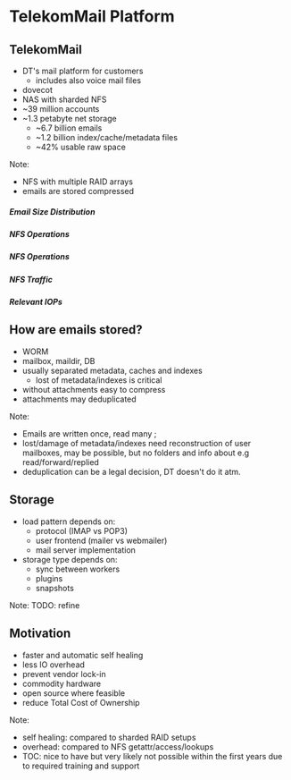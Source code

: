 <!-- .slide: data-state="section-break" id="section-break-1" data-timing="10s" -->
# TelekomMail Platform


<!-- .slide: data-state="normal" id="telekommail" data-timing="20s" data-menu-title="TelekomMail" -->
## TelekomMail

* DT's mail platform for customers <!-- .element class="fragment" data-fragment-index="1"-->
  * includes also voice mail files <!-- .element class="fragment" data-fragment-index="1"-->
* dovecot <!-- .element class="fragment" data-fragment-index="2"-->
* NAS with sharded NFS <!-- .element class="fragment" data-fragment-index="3"-->
* ~39 million accounts <!-- .element class="fragment" data-fragment-index="5"-->
* ~1.3 petabyte net storage <!-- .element class="fragment" data-fragment-index="6"-->
  * ~6.7 billion emails <!-- .element class="fragment" data-fragment-index="7"-->
  * ~1.2 billion index/cache/metadata files <!-- .element class="fragment" data-fragment-index="8"-->
  * ~42% usable raw space <!-- .element class="fragment" data-fragment-index="9"-->

Note: 
- NFS with multiple RAID arrays
- emails are stored compressed


<!-- Slide -->
##### Email Size Distribution
<canvas data-chart="bar">
<!--
{
 "data" : {
     "labels": ["<1k", "<5k", "<10k", "<50k", "<100k", "<500k", "<1m", "<50m", "<100m", ">100m"],

     "datasets": [
         {
	     "data": [9, 227, 80, 356, 157, 140, 16, 28, 0.007, 0.001],
	     "backgroundColor": [
	     	"rgba(166, 206, 227, 0.3)",
		"rgba(31, 120, 180, 0.3)",
		"rgba(178, 223, 138, 0.3)",
		"rgba(51, 160, 44, 0.3)",
		"rgba(251, 154, 153, 0.3)",
		"rgba(227, 26, 28, 0.3)",
		"rgba(253, 191, 111, 0.3)",
		"rgba(255, 127, 0, 0.3)",
		"rgba(202, 178, 214, 0.3)"]
         }
     ]
 },
 "options": {
     "animateScale": "true",
     "responsive": "true",
     "legend": {
           "display": 0
     },
     "plugins": {
     	"datalabels": {
	   "align": "end",
	   "anchor": "end",
	   "display": 1
	}
     },
     "scales": {
            "yAxes": [{
	    	"gridLines": {
                    "color": "rgba(0, 0, 0, 0)"
            	},
                "ticks": {
                    "display": 0
                },
		"scaleLabel": {
       		    "display": 1,
        	    "labelString": "number of emails in million"
      		}
            }],
            "xAxes": [{
	    	"gridLines": {
                    "color": "rgba(0, 0, 0, 0)"
            	}
            }]
        }
 }
}
-->
</canvas>

Note: emails over 50m very likely via IMAP, never sent


<!-- Slide -->
##### NFS Operations
<canvas data-chart="bar">
<!--
{
 "data" : {
     "labels": ["GETATTR", "ACCESS", "LOOKUP", "WRITE", "READ", "SETATTR", "RENAME", "REMOVE", "CREATE"],
     "datasets": [
         {
             "data": [28, 20, 15, 13, 8, 5, 3, 2, 1],
	     "backgroundColor": [
	     	"rgba(166, 206, 227, 0.3)",
		"rgba(31, 120, 180, 0.3)",
		"rgba(178, 223, 138, 0.3)",
		"rgba(51, 160, 44, 0.3)",
		"rgba(251, 154, 153, 0.3)",
		"rgba(227, 26, 28, 0.3)",
		"rgba(253, 191, 111, 0.3)",
		"rgba(255, 127, 0, 0.3)",
		"rgba(202, 178, 214, 0.3)"]
         }
     ]
 },
 "options": {
     "animateScale": "true",
     "responsive": "true",
     "legend": {
           "display": 0
     },
     "plugins": {
     	"datalabels": {
	   "align": "end",
	   "anchor": "end"
	}
     },
     "scales": {
            "yAxes": [{
	    	"gridLines": {
                    "color": "rgba(0, 0, 0, 0)"
            	},
                "ticks": {
                    "display": 0
                }
            }],
            "xAxes": [{
	    	"gridLines": {
                    "color": "rgba(0, 0, 0, 0)"
            	}
            }]
        }
 }
}
-->
</canvas>


<!-- Slide -->
##### NFS Operations
<canvas data-chart="bar">
<!--
{
 "data" : {
     "labels": ["GETATTR", "ACCESS", "LOOKUP", "WRITE", "READ", "SETATTR", "RENAME", "REMOVE", "CREATE"],
     "datasets": [
         {
             "data": [28, 20, 15, 13, 8, 5, 3, 2, 1],
             "backgroundColor": [ 
	     	"rgba(186, 186, 186, 0.2)",
	     	"rgba(186, 186, 186, 0.2)",
	     	"rgba(186, 186, 186, 0.2)",
	        "rgba(51, 160, 44, 0.6)",
	        "rgba(251, 154, 153, 0.6)",
	     	"rgba(186, 186, 186, 0.2)",
	     	"rgba(186, 186, 186, 0.2)",
	     	"rgba(186, 186, 186, 0.2)"]
         }
     ]
 },
 "options": {
     "animateScale": "true",
     "responsive": "true",
     "legend": {
           "display": 0
     },
     "plugins": {
     	"datalabels": {
	   "align": "end",
	   "anchor": "end"
	}
     },
     "scales": {
            "yAxes": [{
	    	"gridLines": {
                    "color": "rgba(0, 0, 0, 0)"
            	},
                "ticks": {
                    "display": 0
                }
            }],
            "xAxes": [{
	    	"gridLines": {
                    "color": "rgba(0, 0, 0, 0)"
            	}
            }]
        }
 }
}
-->
</canvas>


<!-- Slide -->
##### NFS Traffic
<canvas data-chart="bar">
<!--
{
 "data" : {
     "labels": ["GETATTR", "ACCESS", "LOOKUP", "WRITE", "READ", "SETATTR", "RENAME", "REMOVE", "CREATE"],
     "datasets": [
         {
             "data": [0.8 , 0.7 , 0.6 , 57.9 , 39.1 , 0.2 , 0.2 , 0.1, 0.1 ],
	     "backgroundColor": [
	     	"rgba(166, 206, 227, 0.3)",
		"rgba(31, 120, 180, 0.3)",
		"rgba(178, 223, 138, 0.3)",
		"rgba(51, 160, 44, 0.3)",
		"rgba(251, 154, 153, 0.3)",
		"rgba(227, 26, 28, 0.3)",
		"rgba(253, 191, 111, 0.3)",
		"rgba(255, 127, 0, 0.3)",
		"rgba(202, 178, 214, 0.3)"]
         }
     ]
 },
 "options": {
     "animateScale": "true",
     "responsive": "true",
     "legend": {
           "display": 0
     },
     "layout": {
            "padding": {
                "left": 0,
                "right": 0,
                "top": 10,
                "bottom": 0
            }
     },
     "plugins": {
     	"datalabels": {
	   "align": "end",
	   "anchor": "end"
	}
     },
     "scales": {
            "yAxes": [{
	    	"gridLines": {
                    "color": "rgba(0, 0, 0, 0)"
            	},
                "ticks": {
                    "display": 0
                }
            }],
            "xAxes": [{
	    	"gridLines": {
                    "color": "rgba(0, 0, 0, 0)"
            	}
            }]
        }
 }
}
-->
</canvas>


<!-- Slide -->
##### Relevant IOPs
<canvas data-chart="bar">
<!--
{
 "data" : {
     "labels": ["max (TOTAL/WRITE/READ)", "avg (TOTAL/WRITE/READ)"],
     "datasets": [{
             "data": [835000, 390000],
	     "backgroundColor": [ "rgba(166, 206, 227, 0.3)",
	     			  "rgba(166, 206, 227, 0.3)" ]
         }, {
             "data": [108000, 50000],
	     "backgroundColor": ["rgba(31, 120, 180, 0.3)",
	                         "rgba(31, 120, 180, 0.3)" ]
         }, {
             "data": [66000, 31000],
	     "backgroundColor": ["rgba(202, 178, 214, 0.3)",
	                         "rgba(202, 178, 214, 0.3)" ]
	 }
     ]
 },
 "options": {
     "animateScale": "true",
     "responsive": "true",
     "legend": {
           "display": 0
     },
     "layout": {
            "padding": {
                "left": 0,
                "right": 0,
                "top": 10,
                "bottom": 0
            }
     },
     "plugins": {
     	"datalabels": {
	   "align": "end",
	   "anchor": "end"
	}
     },
     "scales": {
            "yAxes": [{
	    	"gridLines": {
                    "color": "rgba(0, 0, 0, 0)"
            	},
                "ticks": {
                    "display": 0
                }
            }],
            "xAxes": [{
	    	"gridLines": {
                    "color": "rgba(0, 0, 0, 0)"
            	}
            }]
        }
 }
}
-->
</canvas>


<!-- .slide: data-state="normal" id="store-emails" data-timing="20s" data-menu-title="How stored?" -->
## How are emails stored?

* WORM <!-- .element class="fragment" data-fragment-index="0"-->
* mailbox, maildir, DB <!-- .element class="fragment" data-fragment-index="1"-->
* usually separated metadata, caches and indexes <!-- .element class="fragment" data-fragment-index="2"-->
  * lost of metadata/indexes is critical <!-- .element class="fragment" data-fragment-index="2"-->
* without attachments easy to compress <!-- .element class="fragment" data-fragment-index="3"-->
* attachments may  deduplicated <!-- .element class="fragment" data-fragment-index="4"-->

Note: 
- Emails are written once, read many ; 
- lost/damage of metadata/indexes need reconstruction of user mailboxes, may be possible, but no folders and info about e.g read/forward/replied
- deduplication can be a legal decision, DT doesn't do it atm.


<!-- .slide: data-state="normal" id="store-emails" data-timing="20s" data-menu-title="How stored?" -->
## Storage

* load pattern depends on: <!-- .element class="fragment" data-fragment-index="0"-->
  * protocol (IMAP vs POP3) <!-- .element class="fragment" data-fragment-index="0"-->
  * user frontend (mailer vs webmailer) <!-- .element class="fragment" data-fragment-index="0"-->
  * mail server implementation <!-- .element class="fragment" data-fragment-index="0"-->
* storage type depends on: <!-- .element class="fragment" data-fragment-index="1"-->
  * sync between workers <!-- .element class="fragment" data-fragment-index="1"-->
  * plugins <!-- .element class="fragment" data-fragment-index="1"-->
  * snapshots <!-- .element class="fragment" data-fragment-index="1"-->

Note: TODO: refine


<!-- .slide: data-state="normal" id="project-motivation" data-timing="20s" data-menu-title="Project Motivation" -->
## Motivation

* faster and automatic self healing <!-- .element class="fragment" data-fragment-index="1"-->
* less IO overhead <!-- .element class="fragment" data-fragment-index="2"-->
* prevent vendor lock-in <!-- .element class="fragment" data-fragment-index="3"-->
* commodity hardware <!-- .element class="fragment" data-fragment-index="4"-->
* open source where feasible <!-- .element class="fragment" data-fragment-index="5"-->
* reduce Total Cost of Ownership <!-- .element class="fragment" data-fragment-index="6"-->

Note: 
- self healing: compared to sharded RAID setups
- overhead: compared to NFS getattr/access/lookups
- TOC: nice to have but very likely not possible within the first years due to required training and support
